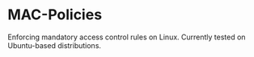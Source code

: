 # MAC-Policies
Enforcing mandatory access control rules on Linux. Currently tested on Ubuntu-based distributions.
